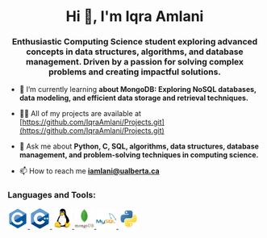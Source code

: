 <h1 align="center">Hi 👋, I'm Iqra Amlani</h1>
<h3 align="center">Enthusiastic Computing Science student exploring advanced concepts in data structures, algorithms, and database management. Driven by a passion for solving complex problems and creating impactful solutions.</h3>

- 🌱 I’m currently learning **about MongoDB: Exploring NoSQL databases, data modeling, and efficient data storage and retrieval techniques.**

- 👨‍💻 All of my projects are available at [https://github.com/IqraAmlani/Projects.git](https://github.com/IqraAmlani/Projects.git)

- 💬 Ask me about **Python, C, SQL, algorithms, data structures, database management, and problem-solving techniques in computing science.**

- 📫 How to reach me **iamlani@ualberta.ca**


<h3 align="left">Languages and Tools:</h3>
<p align="left"> <a href="https://www.cprogramming.com/" target="_blank" rel="noreferrer"> <img src="https://raw.githubusercontent.com/devicons/devicon/master/icons/c/c-original.svg" alt="c" width="40" height="40"/> </a> <a href="https://www.w3schools.com/cpp/" target="_blank" rel="noreferrer"> <img src="https://raw.githubusercontent.com/devicons/devicon/master/icons/cplusplus/cplusplus-original.svg" alt="cplusplus" width="40" height="40"/> </a> <a href="https://www.linux.org/" target="_blank" rel="noreferrer"> <img src="https://raw.githubusercontent.com/devicons/devicon/master/icons/linux/linux-original.svg" alt="linux" width="40" height="40"/> </a> <a href="https://www.mongodb.com/" target="_blank" rel="noreferrer"> <img src="https://raw.githubusercontent.com/devicons/devicon/master/icons/mongodb/mongodb-original-wordmark.svg" alt="mongodb" width="40" height="40"/> </a> <a href="https://www.mysql.com/" target="_blank" rel="noreferrer"> <img src="https://raw.githubusercontent.com/devicons/devicon/master/icons/mysql/mysql-original-wordmark.svg" alt="mysql" width="40" height="40"/> </a> <a href="https://www.python.org" target="_blank" rel="noreferrer"> <img src="https://raw.githubusercontent.com/devicons/devicon/master/icons/python/python-original.svg" alt="python" width="40" height="40"/> </a> </p>
